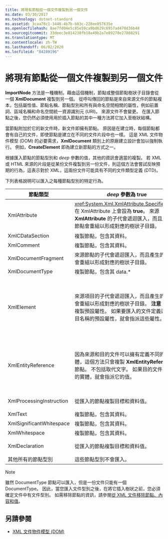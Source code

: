 ```yaml
---
title: 將現有節點從一個文件複製到另一個文件
ms.date: 03/30/2017
ms.technology: dotnet-standard
ms.assetid: 3caa78c1-3448-4b7b-b83c-228ee857635e
ms.openlocfilehash: 8ae7fd04e5c85e59ca9bd629c6957ad470d36b48
ms.sourcegitcommit: 33deec3e814238fb18a49b2a7e89278e27888291
ms.translationtype: MT
ms.contentlocale: zh-TW
ms.lasthandoff: 06/02/2020
ms.locfileid: "84289196"
---
```

# <a name="copying-existing-nodes-from-one-document-to-another"></a>將現有節點從一個文件複製到另一個文件
**ImportNode** 方法是一種機制，藉由這個機制，節點或整個節點樹狀子目錄會從一個 **XmlDocument** 複製到另一個。 從呼叫傳回的節點是來自來源文件的節點複本，包括屬性值、節點名稱、節點型別和所有與命名空間相關的屬性，例如前置詞、區域名稱和命名空間統一資源識別元 (URI)。 來源文件不會變更。 在匯入節點之後，您仍然必須使用用於插入節點的其中一種方法將它加入至樹狀結構。  
  
 當節點附加於它的新文件時，新文件即擁有節點。 原因是在建立時，每個節點都會有自己的文件，即使節點是建立在不同的文件片段中也一樣。 這是 XML 文件物件模型 (DOM) 的必要需求，**XmlDocument** 類別上的原廠建立設計會加以強制執行。 例如，**CreateElement** 即為建立新節點的方式之一。  
  
 根據匯入節點的節點型別和 *deep* 參數的值，其他的資訊會適當的複製。 若 XML 或 HTML 來源的片段是從某份文件複製到另一份文件，則這個方法會嘗試反映預期的行為，這表示對於 XML，這兩份文件可能具有不同的文件類型定義 (DTD)。  
  
 下列表格說明可以匯入之每種節點型別的特定行為。  
  
|節點類型|*deep* 參數為 true|*deep* 參數為 false|  
|---------------|------------------------------|-------------------------------|  
|XmlAttribute|<xref:System.Xml.XmlAttribute.Specified%2A> 在 XmlAttribute 上會設為 **true**。 來源 **XmlAttribute** 的子代會遞迴匯入，而且產生的節點會重組以形成對應的樹狀子目錄。|*deep* 參數不會套用至 **XmlAttribute** 節點，因為它們在匯入時一定會帶著它們的子節點。|  
|XmlCDataSection|複製節點，包含其資料。|複製節點，包含其資料。|  
|XmlComment|複製節點，包含其資料。|複製節點，包含其資料。|  
|XmlDocumentFragment|來源節點的子代會遞迴匯入，而且產生的節點會重組以形成對應的樹狀子目錄。|會建立空白的 **XmlDocumentFragment**。|  
|XmlDocumentType|複製節點，包含其 data.*|複製節點，包含其 data.*|  
|XmlElement|來源項目的子代會遞迴匯入，而且產生的節點會重組以形成對應的樹狀子目錄。 **注意：** 不會複製預設屬性。 如果要匯入的文件定義這個項目名稱的預設屬性，就會指派這些屬性。|來源項目的指定屬性節點會匯入，而且產生的 **XmlAttribute** 節點會附加至新項目。 不會複製子代節點。 **注意：** 不會複製預設屬性。 如果要匯入的文件定義這個項目名稱的預設屬性，就會指派這些屬性。|  
|XmlEntityReference|因為來源和目的文件可以擁有定義不同的實體，這個方法只會複製 **XmlEntityReference** 節點。 不包括取代文字。 如果目的文件有定義的實體，就會指派它的值。|因為來源和目的文件可以擁有定義不同的實體，這個方法只會複製 **XmlEntityReference** 節點。 不包括取代文字。 如果目的文件有定義的實體，就會指派它的值。|  
|XmlProcessingInstruction|從匯入的節點複製目標和資料值。|從匯入的節點複製目標和資料值。|  
|XmlText|複製節點，包含其資料。|複製節點，包含其資料。|  
|XmlSignificantWhitespace|複製節點，包含其資料。|複製節點，包含其資料。|  
|XmlWhitespace|複製節點，包含其資料。|複製節點，包含其資料。|  
|XmlDeclaration|從匯入的節點複製目標和資料值。|從匯入的節點複製目標和資料值。|  
|其他所有的節點型別|這些節點型別不會匯入。|這些節點型別不會匯入。|  
  
> [!NOTE]
> 雖然 DocumentType 節點可以匯入，但是一份文件只能有一個 DocumentType。 因此，當您匯入文件型別之後，在將它插入樹狀之前，您必須確定文件中有文件型別。 如需移除節點的資訊，請參閱[從 XML 文件移除節點、內容和值](removing-nodes-content-and-values-from-an-xml-document.md)。  
  
## <a name="see-also"></a>另請參閱

- [XML 文件物件模型 (DOM)](xml-document-object-model-dom.md)
